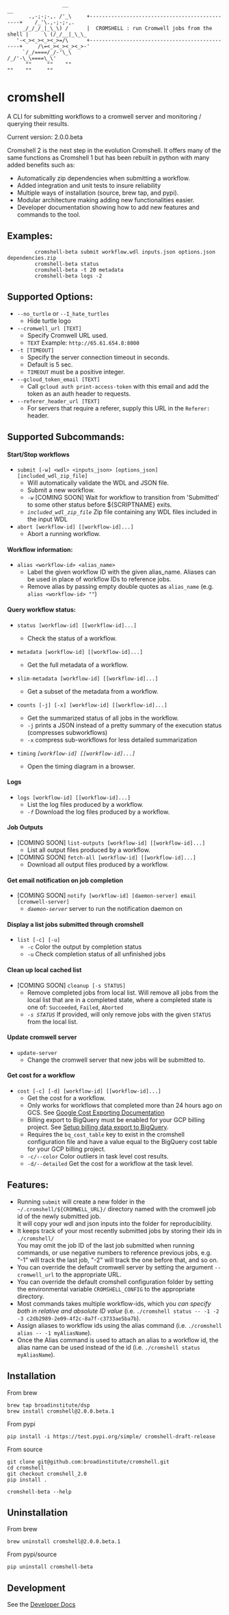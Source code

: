 ```
                  __                                                            __
       .,-;-;-,. /'_\     +-----------------------------------------------+    /_'\.,-;-;-,.
     _/_/_/_|_\_\) /      |  CROMSHELL : run Cromwell jobs from the shell |     \ (/_/__|_\_\_
   '-<_><_><_><_>=/\      +-----------------------------------------------+     /\=<_><_><_><_>-'
     `/_/====/_/-'\_\                                                          /_/'-\_\====\_\'
      ""     ""    ""                                                          ""    ""     ""
```

# cromshell
 A CLI for submitting workflows to a cromwell server and monitoring / querying their results.

Current version: 2.0.0.beta 

Cromshell 2 is the next step in the evolution Cromshell. It offers many of the same
functions as Cromshell 1 but has been rebuilt in python with many added benefits such as:
- Automatically zip dependencies when submitting a workflow.
- Added integration and unit tests to insure reliability 
- Multiple ways of installation (source, brew tap, and pypi).
- Modular architecture making adding new functionalities easier.
- Developer documentation showing how to add new features and commands to the tool.

## Examples:

```
         cromshell-beta submit workflow.wdl inputs.json options.json dependencies.zip
         cromshell-beta status
         cromshell-beta -t 20 metadata
         cromshell-beta logs -2
```

## Supported Options:
  * `--no_turtle` or `--I_hate_turtles`
    * Hide turtle logo
  * `--cromwell_url [TEXT]`
    * Specify Cromwell URL used. 
    * `TEXT` Example: `http://65.61.654.8:8000`
  * `-t [TIMEOUT]`
    * Specify the server connection timeout in seconds. 
    * Default is 5 sec.
    * `TIMEOUT` must be a positive integer.
  * `--gcloud_token_email [TEXT]`
    * Call `gcloud auth print-access-token` with
    this email and add the token as an auth header to requests.
  * `--referer_header_url [TEXT]`
    * For servers that require a referer, supply
    this URL in the `Referer:` header.

## Supported Subcommands:

  
   ####  Start/Stop workflows
   * `submit [-w] <wdl> <inputs_json> [options_json] [included_wdl_zip_file]`
     * Will automatically validate the WDL and JSON file.
     * Submit a new workflow.
     * *`-w`* [COMING SOON] Wait for workflow to transition from 'Submitted' to some other status before ${SCRIPTNAME} exits.
     * *`included_wdl_zip_file`*  Zip file containing any WDL files included in the input WDL
   * `abort [workflow-id] [[workflow-id]...]`               
     * Abort a running workflow.
   #### Workflow information:
   * `alias <workflow-id> <alias_name>`
     * Label the given workflow ID with the given alias_name.  Aliases can be used in place of workflow IDs to reference jobs.
     * Remove alias by passing empty double quotes as `alias_name` (e.g. `alias <workflow-id> ""`)
   #### Query workflow status:
   * `status [workflow-id] [[workflow-id]...]`                   
     * Check the status of a workflow.
   * `metadata [workflow-id] [[workflow-id]...]`                
     * Get the full metadata of a workflow.
   * `slim-metadata [workflow-id] [[workflow-id]...]`
     * Get a subset of the metadata from a workflow.
   * `counts [-j] [-x] [workflow-id] [[workflow-id]...]`   
     * Get the summarized status of all jobs in the workflow.
     * `-j` prints a JSON instead of a pretty summary of the execution status (compresses subworkflows)
     * `-x` compress sub-workflows for less detailed summarization
   * `timing` *`[workflow-id] [[workflow-id]...]`*                  

     * Open the timing diagram in a browser.
  
   #### Logs
   * `logs [workflow-id] [[workflow-id]...]`                    
     * List the log files produced by a workflow.
     * *`-f`*  Download the log files produced by a workflow.
  
   #### Job Outputs
   * [COMING SOON] `list-outputs [workflow-id] [[workflow-id]...]`         
     *  List all output files produced by a workflow.
   * [COMING SOON] `fetch-all [workflow-id] [[workflow-id]...]`        
     * Download all output files produced by a workflow.
   
   ####  Get email notification on job completion
   * [COMING SOON] `notify [workflow-id] [daemon-server] email [cromwell-server]`
     * *`daemon-server`*  server to run the notification daemon on

   #### Display a list jobs submitted through cromshell
   * `list [-c] [-u]`                                            
     * `-c`    Color the output by completion status
     * `-u`    Check completion status of all unfinished jobs

   #### Clean up local cached list
   * [COMING SOON] `cleanup [-s STATUS]`
     * Remove completed jobs from local list.
       Will remove all jobs from the local list that are in a completed state,
       where a completed state is one of: `Succeeded`, `Failed`, `Aborted`
     * *`-s STATUS`*     If provided, will only remove jobs with the given `STATUS` from the local list.

   #### Update cromwell server
   * `update-server`
     * Change the cromwell server that new jobs will be submitted to.

   #### Get cost for a workflow
   * `cost [-c] [-d] [workflow-id] [[workflow-id]...]`
     * Get the cost for a workflow.
     * Only works for workflows that completed more than 24 hours ago on GCS. See [Google Cost Exporting Documentation](https://cloud.google.com/billing/docs/how-to/export-data-bigquery-tables)
     * Billing export to BigQuery must be enabled for your GCP billing project. 
       See [Setup billing data export to BigQuery](https://cloud.google.com/billing/docs/how-to/export-data-bigquery-setup).
     * Requires the `bq_cost_table` key to exist in the cromshell 
       configuration file and have a value equal to the BigQuery cost table 
       for your GCP billing project.
     * `-c/--color` Color outliers in task level cost results.
     * `-d/--detailed` Get the cost for a workflow at the task level.
  
## Features:
 * Running `submit` will create a new folder in the `~/.cromshell/${CROMWELL_URL}/` directory named with the cromwell job id of the newly submitted job.  
 It will copy your wdl and json inputs into the folder for reproducibility.  
 * It keeps track of your most recently submitted jobs by storing their ids in `./cromshell/`  
 You may omit the job ID of the last job submitted when running commands, or use negative numbers to reference previous jobs, e.g. "-1" will track the last job, "-2" will track the one before that, and so on.
 * You can override the default cromwell server by setting the argument `--cromwell_url` to the appropriate URL.
 * You can override the default cromshell configuration folder by setting the environmental variable `CROMSHELL_CONFIG` to the appropriate directory.
 * Most commands takes multiple workflow-ids, which you *can specify both in relative and absolute ID value* (i.e. `./cromshell status -- -1 -2 -3 c2db2989-2e09-4f2c-8a7f-c3733ae5ba7b`). 
 * Assign aliases to workflow ids using the alias command (i.e. `./cromshell alias -- -1 myAliasName`).
 * Once the Alias command is used to attach an alias to a workflow id, the alias name can be used instead of the id (i.e. `./cromshell status myAliasName`).

## Installation
From brew

    brew tap broadinstitute/dsp
    brew install cromshell@2.0.0.beta.1

From pypi

    pip install -i https://test.pypi.org/simple/ cromshell-draft-release

From source

    git clone git@github.com:broadinstitute/cromshell.git
    cd cromshell
    git checkout cromshell_2.0
    pip install .

    cromshell-beta --help

## Uninstallation
From brew

    brew uninstall cromshell@2.0.0.beta.1

From pypi/source

    pip uninstall cromshell-beta

## Development

See the [Developer Docs](./developer_docs/)


